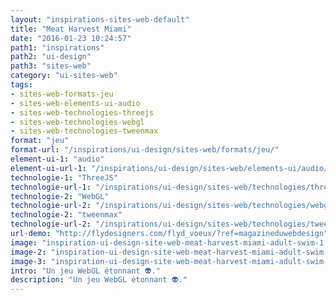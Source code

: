 ```yaml
---
layout: "inspirations-sites-web-default"
title: "Meat Harvest Miami"
date: "2016-01-23 10:24:57"
path1: "inspirations"
path2: "ui-design"
path3: "sites-web"
category: "ui-sites-web"
tags:
- sites-web-formats-jeu
- sites-web-elements-ui-audio
- sites-web-technologies-threejs
- sites-web-technologies-webgl
- sites-web-technologies-tweenmax
format: "jeu"
format-url: "/inspirations/ui-design/sites-web/formats/jeu/"
element-ui-1: "audio"
element-ui-url-1: "/inspirations/ui-design/sites-web/elements-ui/audio/"
technologie-1: "ThreeJS"
technologie-url-1: "/inspirations/ui-design/sites-web/technologies/threejs/"
technologie-2: "WebGL"
technologie-url-2: "/inspirations/ui-design/sites-web/technologies/webgl/"
technologie-2: "tweenmax"
technologie-url-2: "/inspirations/ui-design/sites-web/technologies/tweenmax/"
url-demo: "http://flydesigners.com/flyd_voeux/?ref=magazineduwebdesign"
image: "inspiration-ui-design-site-web-meat-harvest-miami-adult-swim-1.jpg"
image-2: "inspiration-ui-design-site-web-meat-harvest-miami-adult-swim-2.jpg"
image-3: "inspiration-ui-design-site-web-meat-harvest-miami-adult-swim-3.jpg"
intro: "Un jeu WebGL étonnant 👽."
description: "Un jeu WebGL étonnant 👽."
---
```

